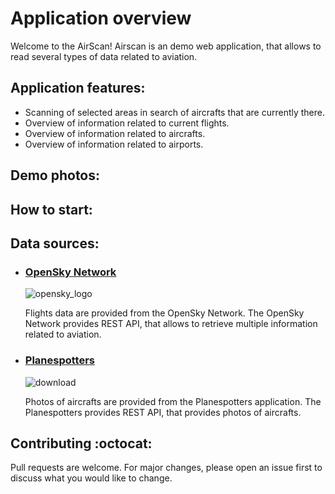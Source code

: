 # Application overview

Welcome to the AirScan! Airscan is an demo web application, that allows to read several types of data related to aviation.

## Application features:
- Scanning of selected areas in search of aircrafts that are currently there.
- Overview of information related to current flights.
- Overview of information related to aircrafts.
- Overview of information related to airports.

## Demo photos:

## How to start:

## Data sources:
- ### [OpenSky Network](https://opensky-network.org/)
  ![opensky_logo](https://user-images.githubusercontent.com/96992545/236922599-f49264db-301b-4e11-b430-0599bf9d3a61.png)
  
  Flights data are provided from the OpenSky Network. The OpenSky Network provides REST API, that allows to retrieve multiple information related to aviation.

- ### [Planespotters](https://www.planespotters.net/)
  ![download](https://user-images.githubusercontent.com/96992545/236923198-099d0c60-fbcf-44a1-9801-6147648760e0.png)
  
  Photos of aircrafts are provided from the Planespotters application. The Planespotters provides REST API, that provides photos of aircrafts.

## Contributing :octocat:
Pull requests are welcome. For major changes, please open an issue first to discuss what you would like to change.
